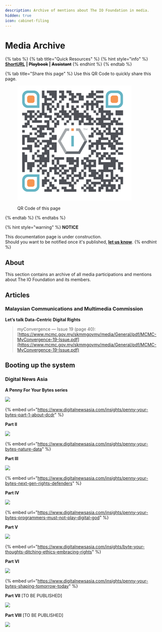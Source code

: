 ```yaml
---
description: Archive of mentions about The IO Foundation in media.
hidden: true
icon: cabinet-filing
---
```


# Media Archive

{% tabs %}
{% tab title="Quick Resources" %}
{% hint style="info" %}
[**ShortURL**](https://short.theiofoundation.org/TIOFDocsMediaArchive) **|&#x20;**~~**Playbook**~~**&#x20;|&#x20;**~~**Assistant**~~
{% endhint %}
{% endtab %}

{% tab title="Share this page" %}
Use this QR Code to quickly share this page.

<figure><img src="../.gitbook/assets/TIOFDocsTIOFsMediaArchive_4096x4096.png" alt="" width="375"><figcaption><p>QR Code of this page</p></figcaption></figure>
{% endtab %}
{% endtabs %}

{% hint style="warning" %}
**NOTICE**

This documentation page is under construction.\
Should you want to be notified once it's published, [**let us know**](https://tiof.click/TIOFTarianUpdatesService).
{% endhint %}

## About

This section contains an archive of all media participations and mentions about The IO Foundation and its members.

## Articles

### Malaysian Communications and Multimedia Commission

**Let’s talk Data-Centric Digital Rights**

> myConvergence — Issue 19 (page 40): [https://www.mcmc.gov.my/skmmgovmy/media/General/pdf/MCMC-MyConvergence-19-Issue.pdf](https://www.mcmc.gov.my/skmmgovmy/media/General/pdf/MCMC-MyConvergence-19-Issue.pdf)
>
>

## Booting up the system <a href="#b874" id="b874"></a>

### Digital News Asia

**A Penny For Your Bytes series**

![](<../.gitbook/assets/\[TIOF] Comms \[P] A penny for your bytes series - Part I ENG v1.0.jpg>)

{% embed url="https://www.digitalnewsasia.com/insights/penny-your-bytes-part-1-about-dcdr" %}

**Part II**

![](<../.gitbook/assets/\[TIOF] Comms \[P] A penny for your bytes series - Part II ENG v1.0 (2).jpg>)

{% embed url="https://www.digitalnewsasia.com/insights/penny-your-bytes-nature-data" %}

**Part III**

![](<../.gitbook/assets/\[TIOF] Comms \[P] A penny for your bytes series - Part III ENG v1.0.jpg>)



{% embed url="https://www.digitalnewsasia.com/insights/penny-your-bytes-next-gen-rights-defenders" %}

**Part IV**

![](<../.gitbook/assets/\[TIOF] Comms \[P] A penny for your bytes series - Part IV ENG v1.0.jpg>)



{% embed url="https://www.digitalnewsasia.com/insights/penny-your-bytes-programmers-must-not-play-digital-god" %}

**Part V**

![](<../.gitbook/assets/\[TIOF] Comms \[P] A penny for your bytes series - Part V ENG v1.0.jpg>)

{% embed url="https://www.digitalnewsasia.com/insights/byte-your-thoughts-ditching-ethics-embracing-rights" %}

**Part VI**

![](<../.gitbook/assets/\[TIOF] Comms \[P] A penny for your bytes series - Part VI ENG v1.0.jpg>)

{% embed url="https://www.digitalnewsasia.com/insights/penny-your-bytes-shaping-tomorrow-today" %}

**Part VII** \[TO BE PUBLISHED]

![](<../.gitbook/assets/\[TIOF] Comms \[P] A penny for your bytes series - Part VII ENG v1.0.jpg>)

**Part VIII** \[TO BE PUBLISHED]

![](<../.gitbook/assets/\[TIOF] Comms \[P] A penny for your bytes series - Part VIII ENG v1.0.jpg>)
